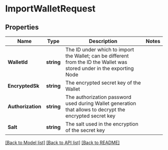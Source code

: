 # ImportWalletRequest

## Properties
Name | Type | Description | Notes
------------ | ------------- | ------------- | -------------
**WalletId** | **string** | The ID under which to import the Wallet; can be different from the ID the Wallet was stored under in the exporting Node | 
**EncryptedSk** | **string** | The encrypted secret key of the Wallet | 
**Authorization** | **string** | The authorization password used during Wallet generation that allows to decrypt the encrypted secret key | 
**Salt** | **string** | The salt used in the encryption of the secret key | 

[[Back to Model list]](../README.md#documentation-for-models) [[Back to API list]](../README.md#documentation-for-api-endpoints) [[Back to README]](../README.md)


